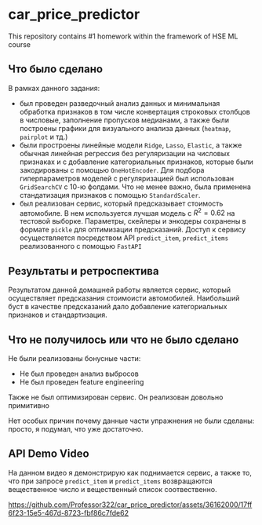 # car_price_predictor
This repository contains #1 homework  within the framework of HSE ML course

## Что было сделано

В рамках данного задания:
* был проведен разведочный анализ данных и минимальная обработка признаков в том числе конвертация строковых столбцов в числовые, заполнение пропусков медианами, а также были построены графики для визуального анализа данных (`heatmap`, `pairplot` и тд.)
* были простроены линейные модели `Ridge`, `Lasso`, `Elastic`, а также обычная линейная регрессия без регуляризации на числовых признаках и с добавление категориальных признаков, которые были закодированы с помощью `OneHotEncoder`. Для подбора гиперпараметров моделей с регуляризацией был использован `GridSearchCV` с 10-ю фолдами. Что не менее важно, была применена стандатизация признаков с помощью `StandardScaler`.
* был реализован сервис, который предсказывает стоимость автомобиле. В нем используется лучшая модель с $R^2 = 0.62$ на тестовой выборке. Параметры, скейлеры и энкодеры сохранены в формате `pickle` для оптимизации предсказаний. Доступ к сервису осуществляется посредством API `predict_item`, `predict_items` реализованного с помощью `FastAPI`

## Результаты и ретроспектива
Результатом данной домашней работы является сервис, который осуществляет предсказания стоимоисти автомобилей. Наибольший буст в качестве предсказаний дало добавление категориальных признаков и стандартизация.

## Что не получилось или что не было сделано
Не были реализованы бонусные части:
* Не был проведен анализ выбросов
* Не был проведен feature engineering

Также не был оптимизирован сервис. Он реализован довольно примитивно

Нет особых причин почему данные части упражнения не были сделаны: просто, я подумал, что уже достаточно.

## API Demo Video

На данном видео я демонстрирую как поднимается сервис, а также то, что при запросе `predict_item` и `predict_items` возвращаются вещественное число и вещественный список соотвественно.

https://github.com/Professor322/car_price_predictor/assets/36162000/17ff6f23-15e5-467d-8723-fbf86c7fde62

